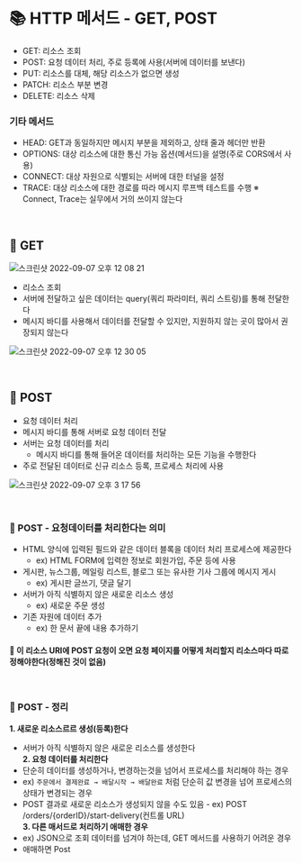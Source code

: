 # 📚 HTTP 메서드 - GET, POST
- GET: 리소스 조회
- POST: 요청 데이터 처리, 주로 등록에 사용(서버에 데이터를 보낸다) 
- PUT: 리소스를 대체, 해당 리소스가 없으면 생성 
- PATCH: 리소스 부분 변경
- DELETE: 리소스 삭제

### 기타 메서드
- HEAD: GET과 동일하지만 메시지 부분을 제외하고, 상태 줄과 헤더만 반환 
- OPTIONS: 대상 리소스에 대한 통신 가능 옵션(메서드)을 설명(주로 CORS에서 사용)
- CONNECT: 대상 자원으로 식별되는 서버에 대한 터널을 설정
- TRACE: 대상 리소스에 대한 경로를 따라 메시지 루프백 테스트를 수행
※ Connect, Trace는 실무에서 거의 쓰이지 않는다

<br>


## 🔎 GET

![스크린샷 2022-09-07 오후 12 08 21](https://user-images.githubusercontent.com/101084642/188779999-536b83ee-c216-47d5-a4b9-2cdec125e6b6.png)

- 리소스 조회
- 서버에 전달하고 싶은 데이터는 query(쿼리 파라미터, 쿼리 스트링)를 통해 전달한다
- 메시지 바디를 사용해서 데이터를 전달할 수 있지만, 지원하지 않는 곳이 많아서 권장되지 않는다

![스크린샷 2022-09-07 오후 12 30 05](https://user-images.githubusercontent.com/101084642/188782487-85ccf530-2e66-41e9-883d-17d6f5da27b8.png)



<br>

## 🔎 POST
- 요청 데이터 처리
- 메시지 바디를 통해 서버로 요청 데이터 전달
- 서버는 요청 데이터를 처리
  - 메시지 바디를 통해 들어온 데이터를 처리하는 모든 기능을 수행한다
- 주로 전달된 데이터로 신규 리소스 등록, 프로세스 처리에 사용  

![스크린샷 2022-09-07 오후 3 17 56](https://user-images.githubusercontent.com/101084642/188803009-186be3c8-1ad2-4396-87bd-52c4406beeb8.png)

<br>

### 📌 POST - 요청데이터를 처리한다는 의미
- HTML 양식에 입력된 필드와 같은 데이터 블록을 데이터 처리 프로세스에 제공한다
  - ex) HTML FORM에 입력한 정보로 회원가입, 주문 등에 사용
- 게시판, 뉴스그룹, 메일링 리스트, 블로그 또는 유사한 기사 그룹에 메시지 게시
  - ex) 게시판 글쓰기, 댓글 달기
- 서버가 아직 식별하지 않은 새로운 리소스 생성
  - ex) 새로운 주문 생성
- 기존 자원에 데이터 추가
  - ex) 한 문서 끝에 내용 추가하기 <br>
#### 🌟 이 리소스 URI에 POST 요청이 오면 요청 페이지를 어떻게 처리할지 리소스마다 따로 정해야한다(정해진 것이 없음)

<br>

### 📌 POST - 정리
**1. 새로운 리소스르르 생성(등록)한다**  <br>
  - 서버가 아직 식별하지 않은 새로운 리소스를 생성한다  <br>
**2.  요청 데이터를 처리한다**  <br>
  -  단순히 데이터를 생성하거나, 변경하는것을 넘어서 프로세스를 처리해야 하는 경우
  -  ex) `주문에서 결제완료 → 배달시작 → 배달완료` 처럼 단순히 값 변경을 넘어 프로세스의 상태가 변경되는 경우
  -  POST 결과로 새로운 리소스가 생성되지 않을 수도 있음
    - ex) POST /orders/{orderID}/start-delivery(컨트롤 URL)    <br>
**3. 다른 매서드로 처리하기 애매한 경우**  <br>
  - ex) JSON으로 조회 데이터를 넘겨야 하는데, GET 메서드를 사용하기 어려운 경우
  - 애매하면 Post 



